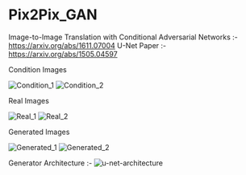 # Pix2Pix_GAN 
Image-to-Image Translation with Conditional Adversarial Networks :- https://arxiv.org/abs/1611.07004
U-Net Paper :- https://arxiv.org/abs/1505.04597

Condition Images

![Condition_1](https://user-images.githubusercontent.com/76057253/111870711-492d0700-89ac-11eb-94f3-28116f40e7e5.png) ![Condition_2](https://user-images.githubusercontent.com/76057253/111870599-ab393c80-89ab-11eb-8134-cbf4a44ffd14.png)


Real Images

![Real_1](https://user-images.githubusercontent.com/76057253/111870715-4c27f780-89ac-11eb-9bfe-f3dd89dd65f7.png) ![Real_2](https://user-images.githubusercontent.com/76057253/111870604-ae342d00-89ab-11eb-976e-c634f4f69396.png)


Generated Images 

![Generated_1](https://user-images.githubusercontent.com/76057253/111870714-4b8f6100-89ac-11eb-8ae5-540f30a91e71.png) ![Generated_2](https://user-images.githubusercontent.com/76057253/111870602-ad030000-89ab-11eb-98be-7611451f79d3.png)


Generator Architecture :- 
![u-net-architecture](https://user-images.githubusercontent.com/76057253/111870835-e851fe80-89ac-11eb-8ac5-d679c7213561.png)

